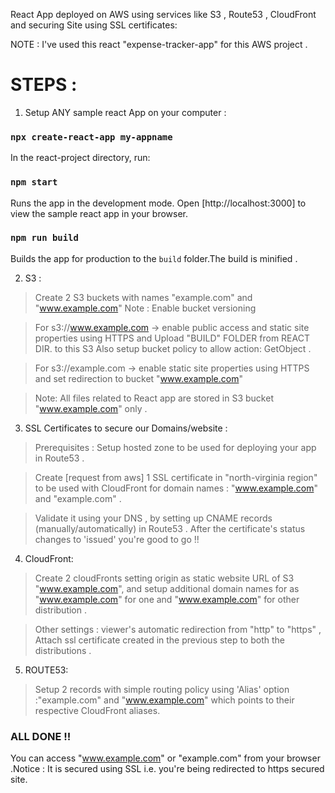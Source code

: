 
React App deployed on AWS using services like S3 , Route53 , CloudFront and securing Site using SSL certificates: 

NOTE : I've used this react "expense-tracker-app" for this AWS project . 


# STEPS :

1.  Setup ANY sample react App on your computer : 

### `npx create-react-app my-appname`
In the react-project directory, run:

### `npm start`
Runs the app in the development mode. Open [http://localhost:3000] to view the sample react app in your browser.

### `npm run build` 
Builds the app for production to the `build` folder.The build is minified . 

2. S3 :

> Create 2 S3 buckets with names "example.com" and "www.example.com"
Note : Enable bucket versioning 

> For s3://www.example.com -> enable public access and static site properties using HTTPS and Upload "BUILD" FOLDER from REACT DIR. to this S3
Also setup bucket policy to allow action: GetObject .

> For s3://example.com -> enable static site properties using HTTPS and set redirection to bucket "www.example.com" 

> Note: All files related to React app are stored in S3 bucket "www.example.com" only . 

3. SSL Certificates to secure our Domains/website :

> Prerequisites : Setup hosted zone to be used for deploying your app in Route53 .

> Create [request from aws] 1 SSL certificate in "north-virginia region" to be used with CloudFront for domain names : "www.example.com" and "example.com" .

> Validate it using your DNS , by setting up CNAME records (manually/automatically) in Route53 . After the certificate's status changes to 'issued' you're good to go !!

4. CloudFront:

> Create 2 cloudFronts setting origin as static website URL of S3 "www.example.com", and setup additional domain names for as "www.example.com" for one and "www.example.com" for other distribution . 

> Other settings : viewer's automatic redirection from "http" to "https" , Attach ssl certificate created in the previous step to both the distributions . 

5. ROUTE53: 

> Setup 2 records with simple routing policy using 'Alias' option :"example.com" and "www.example.com" which points to their respective CloudFront aliases.

### ALL DONE !! 

You can access "www.example.com" or "example.com" from your browser .Notice : It is secured using SSL i.e. you're being redirected to https secured site.
